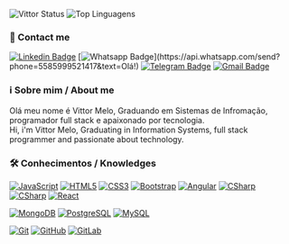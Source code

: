 ![Vittor Status](https://github-readme-stats.vercel.app/api?username=VittorMe&show_icons=true&theme=dark)
![Top Linguagens](https://github-readme-stats.vercel.app/api/top-langs/?username=VittorMe&layout=compact&theme=dark)


### 📲 Contact me

[![Linkedin Badge](https://img.shields.io/badge/-LinkedIn-blue?style=flat&logo=Linkedin&logoColor=white&link=https://www.linkedin.com/in/vittor-melo-3258b313a/)](https://www.linkedin.com/in/vittor-melo-3258b313a/)
[![Whatsapp Badge](https://img.shields.io/badge/-Whatsapp-4CA143?style=flat&labelColor=4CA143&logo=whatsapp&logoColor=white&link=https://api.whatsapp.com/send?phone=5585999521417&text=Olá!)](https://api.whatsapp.com/send?phone=5585999521417&text=Olá!)
[![Telegram Badge](https://img.shields.io/badge/-Telegram-1ca0f1?style=flat&labelColor=1ca0f1&logo=telegram&logoColor=white&link=https://t.me/VittorMe)](https://t.me/VittorMe)
[![Gmail Badge](https://img.shields.io/badge/-Gmail-c14438?style=flat-square&logo=Gmail&logoColor=white&link=mailto:vittordemelo@gmail.com)](mailto:vittordemelo@gmail.com)

### ℹ️ Sobre mim / About me
Olá meu nome é Vittor Melo, Graduando em Sistemas de Infromação, programador full stack e apaixonado por tecnologia. 
</br>
Hi, i'm Vittor Melo, Graduating in Information Systems, full stack programmer and passionate about technology.

### 🛠 Conhecimentos / Knowledges

[![JavaScript](https://img.shields.io/badge/-JavaScript%20-%23323330.svg?style=flat-squar&logo=javascript&link=https://www.linkedin.com/in/vittor-melo-3258b313a/)](https://www.linkedin.com/in/vittor-melo-3258b313a/)
[![HTML5](https://img.shields.io/badge/HTML5%20-%23323330.svg?style=flat&logo=html5&logoColor=%f14e32&link=https://www.linkedin.com/in/vittor-melo-3258b313a/)](https://www.linkedin.com/in/vittor-melo-3258b313a/)
[![CSS3](https://img.shields.io/badge/-CSS3%20-%23323330.svg?style=flat&logo=css3&logoColor=blue&link=https://www.linkedin.com/in/vittor-melo-3258b313a/)](https://www.linkedin.com/in/vittor-melo-3258b313a/)
[![Bootstrap](https://img.shields.io/badge/Bootstrap%20-%23323330.svg?style=flat&logo=bootstrap&link=https://www.linkedin.com/in/vittor-melo-3258b313a/)](https://www.linkedin.com/in/vittor-melo-3258b313a/)
[![Angular](https://img.shields.io/badge/Angular%20-%23323330.svg?style=flat&logo=Angular&logoColor=e80317&link=https://www.linkedin.com/in/vittor-melo-3258b313a/)](https://www.linkedin.com/in/vittor-melo-3258b313a/)
[![CSharp](https://img.shields.io/badge/C%20Sharp%20-%23323330.svg?style=flat&logo=csharp&logoColor=9400d3&link=https://www.linkedin.com/in/vittor-melo-3258b313a/)](https://www.linkedin.com/in/vittor-melo-3258b313a/)
[![CSharp](https://img.shields.io/badge/.NET%20-%23323330.svg?style=flat&logo=dotnet&link=https://www.linkedin.com/in/vittor-melo-3258b313a/)](https://www.linkedin.com/in/vittor-melo-3258b313a/)
[![React](https://img.shields.io/badge/React%20-%23323330.svg?&style=flat&logo=react&logoColor=adafb&link=https://www.linkedin.com/in/vittor-melo-3258b313a/)](https://www.linkedin.com/in/vittor-melo-3258b313a/)

[![MongoDB](https://img.shields.io/badge/SQL%20Server%20-%23323330.svg?style=flat&logo=microsoft-sql-server&link=https://www.linkedin.com/in/vittor-melo-3258b313a/)](https://www.linkedin.com/in/vittor-melo-3258b313a/)
[![PostgreSQL](https://img.shields.io/badge/PostgreSQL%20-%23323330.svg?style=flat&logo=postgresql&link=https://www.linkedin.com/in/vittor-melo-3258b313a/)](https://www.linkedin.com/in/vittor-melo-3258b313a/)
[![MySQL](https://img.shields.io/badge/MySQL%20-%23323330.svg?style=flat&logo=mysql&link=https://www.linkedin.com/in/vittor-melo-3258b313a/)](https://www.linkedin.com/in/vittor-melo-3258b313a/)

[![Git](https://img.shields.io/badge/Git%20-%23323330.svg?style=flat&logo=git&link=https://www.linkedin.com/in/vittor-melo-3258b313a/)](https://www.linkedin.com/in/vittor-melo-3258b313a/)
[![GitHub](https://img.shields.io/badge/GitHub%20-%23323330.svg?style=flat&logo=github&link=https://www.linkedin.com/in/vittor-melo-3258b313a/)](https://www.linkedin.com/in/vittor-melo-3258b313a/)
[![GitLab](https://img.shields.io/badge/GitLab%20-%23323330.svg?style=flat&logo=gitlab&link=https://www.linkedin.com/in/vittor-melo-3258b313a/)](https://www.linkedin.com/in/vittor-melo-3258b313a/)
